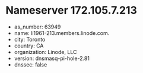 # Nameserver 172.105.7.213

* as_number: 63949
* name: li1961-213.members.linode.com.
* city: Toronto
* country: CA
* organization: Linode, LLC
* version: dnsmasq-pi-hole-2.81
* dnssec: false
